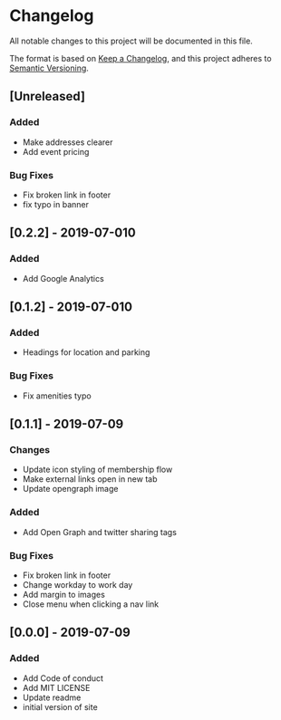 # Changelog
All notable changes to this project will be documented in this file.

The format is based on [Keep a Changelog](https://keepachangelog.com/en/1.0.0/),
and this project adheres to [Semantic Versioning](https://semver.org/spec/v2.0.0.html).

## [Unreleased]


### Added
- Make addresses clearer
- Add event pricing

### Bug Fixes
- Fix broken link in footer
- fix typo in banner



## [0.2.2] - 2019-07-010


### Added
- Add Google Analytics



## [0.1.2] - 2019-07-010


### Added
- Headings for location and parking

### Bug Fixes
- Fix amenities typo


## [0.1.1] - 2019-07-09

### Changes
- Update icon styling of membership flow
- Make external links open in new tab
- Update opengraph image

### Added
- Add Open Graph and twitter sharing tags

### Bug Fixes
- Fix broken link in footer
- Change workday to work day
- Add margin to images
- Close menu when clicking a nav link


## [0.0.0] - 2019-07-09

### Added
- Add Code of conduct
- Add MIT LICENSE
- Update readme
- initial version of site
